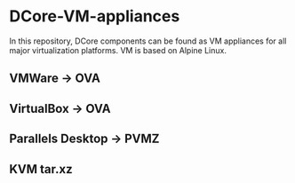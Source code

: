 # DCore-VM-appliances

In this repository, DCore components can be found as VM appliances for all major virtualization platforms. VM is based on Alpine Linux.

## VMWare -> OVA
## VirtualBox -> OVA
## Parallels Desktop -> PVMZ
## KVM tar.xz